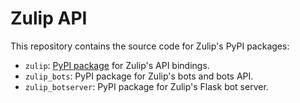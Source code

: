 # Zulip API

This repository contains the source code for Zulip's PyPI packages:

* `zulip`: [PyPI package](https://pypi.python.org/pypi/zulip/)
  for Zulip's API bindings.
* `zulip_bots`: PyPI package for Zulip's bots and bots API.
* `zulip_botserver`: PyPI package for Zulip's Flask bot server.
